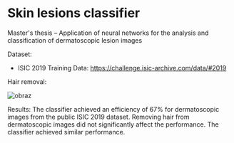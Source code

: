 # Skin lesions classifier

Master's thesis – Application of neural networks for the analysis and classification of dermatoscopic lesion images

Dataset:
-	ISIC 2019 Training Data: https://challenge.isic-archive.com/data/#2019 

Hair removal:

 ![obraz](https://github.com/dgoluch/skin_lesions_classifier/assets/83806144/f42e4a97-2ef5-47f6-a9fb-03dc94b5fa50)


Results:
The classifier achieved an efficiency of 67% for dermatoscopic images from the public ISIC 2019 dataset. Removing hair from dermatoscopic images did not significantly affect the performance. The classifier achieved similar performance.

